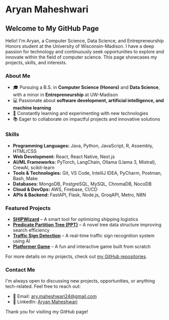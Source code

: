 # Aryan Maheshwari

## Welcome to My GitHub Page

Hello! I'm Aryan, a Computer Science, Data Science, and Entrepreneurship Honors student at the University of Wisconsin-Madison. I have a deep passion for technology and continuously seek opportunities to explore and innovate within the field of computer science. This page showcases my projects, skills, and interests.

### About Me

- 🎓 Pursuing a B.S. in **Computer Science (Honors)** and **Data Science**, with a minor in **Entrepreneurship** at UW-Madison  
- 💻 Passionate about **software development, artificial intelligence, and machine learning**  
- 🌱 Constantly learning and experimenting with new technologies  
- 📚 Eager to collaborate on impactful projects and innovative solutions  

### Skills

- **Programming Languages:** Java, Python, JavaScript, R, Assembly, HTML/CSS  
- **Web Development:** React, React Native, Next.js  
- **AI/ML Frameworks:** PyTorch, LangChain, Ollama (Llama 3, Mistral), CrewAI, scikit-learn  
- **Tools & Technologies:** Git, VS Code, IntelliJ IDEA, PyCharm, Postman, Bash, Make  
- **Databases:** MongoDB, PostgreSQL, MySQL, ChromaDB, NocoDB  
- **Cloud & DevOps:** AWS, Firebase, CI/CD  
- **APIs & Backend:** FastAPI, Flask, Node.js, GroqAPI, Metro, N8N  

### Featured Projects

- **[SHIPWizard](https://github.com/maheshwariaryan/SHIPWizard)** – A smart tool for optimizing shipping logistics  
- **[Predicate Partition Tree (PPT)](https://github.com/maheshwariaryan/Predicate-Partition-Tree)** – A novel tree data structure improving search efficiency  
- **[Traffic Sign Detection](https://github.com/maheshwariaryan/Traffic-Signs-Detection)** – A real-time traffic sign recognition system using AI  
- **[Platformer Game](https://github.com/maheshwariaryan/funplatformergame)** – A fun and interactive game built from scratch  

For more details on my projects, check out [my GitHub repositories](https://github.com/maheshwariaryan).

### Contact Me

I'm always open to discussing new projects, opportunities, or anything tech-related. Feel free to reach out:

- 📧 Email: [ary.maheshwari24@gmail.com](mailto:ary.maheshwari24@gmail.com)  
- 💼 LinkedIn: [Aryan Maheshwari](https://www.linkedin.com/in/arymaheshwari)  

Thank you for visiting my GitHub page!

